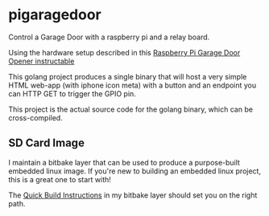 # pigaragedoor
Control a Garage Door with a raspberry pi and a relay board.

Using the hardware setup described in this [Raspberry Pi Garage Door Opener instructable](http://www.instructables.com/id/Raspberry-Pi-Garage-Door-Opener/)

This golang project produces a single binary that will host a very simple HTML web-app (with iphone icon meta)
with a button and an endpoint you can HTTP GET to trigger the GPIO pin.

This project is the actual source code for the golang binary, which can be cross-compiled.

## SD Card Image

I maintain a bitbake layer that can be used to produce a purpose-built embedded linux image.
If you're new to building an embedded linux project, this is a great one to start with!

The [Quick Build Instructions](https://github.com/bvarner/meta-varnerized/blob/main/meta-garagedoor/README.MD#quick-build-instructions-ubuntu-2010) in my bitbake layer should set you on the right path.
